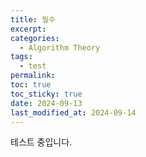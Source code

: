 ```yaml
---
title: 필수
excerpt: 
categories:
  - Algorithm Theory
tags:
  - test
permalink: 
toc: true
toc_sticky: true
date: 2024-09-13
last_modified_at: 2024-09-14
---
```





테스트 중입니다.